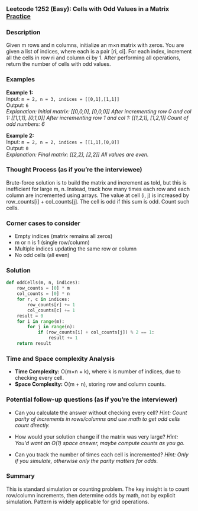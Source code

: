 ### Leetcode 1252 (Easy): Cells with Odd Values in a Matrix [Practice](https://leetcode.com/problems/cells-with-odd-values-in-a-matrix)

### Description  
Given m rows and n columns, initialize an m×n matrix with zeros. You are given a list of indices, where each is a pair [ri, ci]. For each index, increment all the cells in row ri and column ci by 1. After performing all operations, return the number of cells with odd values.

### Examples  
**Example 1:**  
Input: `m = 2, n = 3, indices = [[0,1],[1,1]]`  
Output: `6`  
*Explanation: Initial matrix:
[[0,0,0],
 [0,0,0]]
After incrementing row 0 and col 1:
[[1,1,1],
 [0,1,0]]
After incrementing row 1 and col 1:
[[1,2,1],
 [1,2,1]]
Count of odd numbers: 6*

**Example 2:**  
Input: `m = 2, n = 2, indices = [[1,1],[0,0]]`  
Output: `0`  
*Explanation: Final matrix:
[[2,2],
 [2,2]]
All values are even.*

### Thought Process (as if you’re the interviewee)  
Brute-force solution is to build the matrix and increment as told, but this is inefficient for large m, n. Instead, track how many times each row and each column are incremented using arrays. The value at cell (i, j) is increased by row_counts[i] + col_counts[j]. The cell is odd if this sum is odd. Count such cells.

### Corner cases to consider  
- Empty indices (matrix remains all zeros)
- m or n is 1 (single row/column)
- Multiple indices updating the same row or column
- No odd cells (all even)

### Solution

```python
def oddCells(m, n, indices):
    row_counts = [0] * m
    col_counts = [0] * n
    for r, c in indices:
        row_counts[r] += 1
        col_counts[c] += 1
    result = 0
    for i in range(m):
        for j in range(n):
            if (row_counts[i] + col_counts[j]) % 2 == 1:
                result += 1
    return result
```

### Time and Space complexity Analysis  
- **Time Complexity:** O(m×n + k), where k is number of indices, due to checking every cell.
- **Space Complexity:** O(m + n), storing row and column counts.

### Potential follow-up questions (as if you’re the interviewer)  
- Can you calculate the answer without checking every cell?
  *Hint: Count parity of increments in rows/columns and use math to get odd cells count directly.*

- How would your solution change if the matrix was very large?
  *Hint: You'd want an O(1) space answer, maybe compute counts as you go.*

- Can you track the number of times each cell is incremented?
  *Hint: Only if you simulate, otherwise only the parity matters for odds.*

### Summary
This is standard simulation or counting problem. The key insight is to count row/column increments, then determine odds by math, not by explicit simulation. Pattern is widely applicable for grid operations.